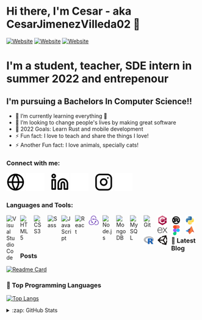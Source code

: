 # Hi there, I'm Cesar - aka CesarJimenezVilleda02 👋 

[![Website](https://img.shields.io/website?label=buhocode.com&style=for-the-badge&url=https%3A%2F%2Fcodestackr.com)](https://buhocode.com)
[![Website](https://img.shields.io/website?label=cesarjimenez.netlify.app/&style=for-the-badge&url=https%3A%2F%2Fcodestackr.com)](https://cesarjimenez.netlify.app/)
[![Website](https://img.shields.io/website?label=CoolVideogame&style=for-the-badge&url=https%3A%2F%2Fcodestackr.com)](https://alien-slayer.netlify.app/)

# I'm a student, teacher, SDE intern in summer 2022 and entrepenour
## I'm pursuing a Bachelors In Computer Science!!

- 🌱 I’m currently learning everything 🤣
- 👯 I’m looking to change people's lives by making great software
- 🥅 2022 Goals: Learn Rust and mobile development
- ⚡ Fun fact: I love to teach and share the things I love!
- ⚡ Another Fun fact: I love animals, specially cats!

### Connect with me:

[![website](./img/globe-light.svg)](https://buhocode.com/)
[![website](./img/globe-dark.svg)](https://buhocode.com/)
&nbsp;&nbsp;
[![website](./img/linkedin-light.svg)](https://www.linkedin.com/in/pablo-c%C3%A9sar-jim%C3%A9nez-villeda-softwaredeveloper#gh-light-mode-only)
[![website](./img/linkedin-dark.svg)](https://www.linkedin.com/in/pablo-c%C3%A9sar-jim%C3%A9nez-villeda-softwaredeveloper#gh-dark-mode-only)
&nbsp;&nbsp;
[![website](./img/instagram-light.svg)](https://www.instagram.com/cesarjimenez6163#gh-light-mode-only)
[![website](./img/instagram-dark.svg)](https://www.instagram.com/cesarjimenez6163#gh-dark-mode-only)

### Languages and Tools:

[<img align="left" alt="Visual Studio Code" width="26px" src="https://cdn.jsdelivr.net/gh/devicons/devicon/icons/vscode/vscode-original.svg" style="padding-right:10px;" />][webdevplaylist]
[<img align="left" alt="HTML5" width="26px" src="https://cdn.jsdelivr.net/gh/devicons/devicon/icons/html5/html5-original.svg" style="padding-right:10px;" />][webdevplaylist]
[<img align="left" alt="CSS3" width="26px" src="https://cdn.jsdelivr.net/gh/devicons/devicon/icons/css3/css3-original.svg" style="padding-right:10px;" />][cssplaylist]
[<img align="left" alt="Sass" width="26px" src="https://cdn.jsdelivr.net/gh/devicons/devicon/icons/sass/sass-original.svg" style="padding-right:10px;" />][cssplaylist]
[<img align="left" alt="JavaScript" width="26px" src="https://cdn.jsdelivr.net/gh/devicons/devicon/icons/javascript/javascript-original.svg" style="padding-right:10px;" />][jsplaylist]
[<img align="left" alt="React" width="26px" src="https://cdn.jsdelivr.net/gh/devicons/devicon/icons/react/react-original.svg" style="padding-right:10px;" />][reactplaylist]
[<img align="left" alt="React" width="26px" src="https://github.com/devicons/devicon/blob/v2.14.0/icons/redux/redux-original.svg" style="padding-right:10px;" />][reactplaylist]
[<img align="left" alt="Node.js" width="26px" src="https://cdn.jsdelivr.net/gh/devicons/devicon/icons/nodejs/nodejs-original.svg" style="padding-right:10px;" />][webdevplaylist]
[<img align="left" alt="MongoDB" width="26px" src="https://cdn.jsdelivr.net/gh/devicons/devicon/icons/mongodb/mongodb-original.svg" style="padding-right:10px;" />][webdevplaylist]
[<img align="left" alt="MySQL" width="26px" src="https://cdn.jsdelivr.net/gh/devicons/devicon/icons/mysql/mysql-original.svg" style="padding-right:10px;" />][webdevplaylist]
[<img align="left" alt="Git" width="26px" src="https://cdn.jsdelivr.net/gh/devicons/devicon/icons/git/git-original.svg" style="padding-right:10px;" />][webdevplaylist]
[<img align="left" alt="Git" width="26px" src="https://github.com/devicons/devicon/blob/v2.14.0/icons/cplusplus/cplusplus-original.svg" style="padding-right:10px;" />][webdevplaylist]
[<img align="left" alt="Git" width="26px" src="https://github.com/devicons/devicon/blob/v2.14.0/icons/rust/rust-plain.svg" style="padding-right:10px;" />][webdevplaylist]
[<img align="left" alt="Git" width="26px" src="https://github.com/devicons/devicon/blob/v2.14.0/icons/python/python-original.svg" style="padding-right:10px;" />][webdevplaylist]
[<img align="left" alt="Git" width="26px" src="https://github.com/devicons/devicon/blob/v2.14.0/icons/express/express-original.svg" style="padding-right:10px;" />][webdevplaylist]
[<img align="left" alt="Git" width="26px" src="https://github.com/devicons/devicon/blob/v2.14.0/icons/figma/figma-original.svg" style="padding-right:10px;" />][webdevplaylist]
[<img align="left" alt="Git" width="26px" src="https://github.com/devicons/devicon/blob/v2.14.0/icons/matlab/matlab-original.svg" style="padding-right:10px;" />][webdevplaylist]
[<img align="left" alt="Git" width="26px" src="https://github.com/devicons/devicon/blob/v2.14.0/icons/r/r-original.svg" style="padding-right:10px;" />][webdevplaylist]
[<img align="left" alt="Git" width="26px" src="https://github.com/devicons/devicon/blob/v2.14.0/icons/unity/unity-original.svg" style="padding-right:10px;" />][webdevplaylist]

<br />
<br />

### 📕 Latest Blog Posts

[![Readme Card](https://github-readme-stats.vercel.app/api/pin/?username=CesarJimenezVilleda02&repo=Natours-Server-side-rendered-website)](https://github.com/anuraghazra/github-readme-stats)

### 📕 Top Programming Languages
[![Top Langs](https://github-readme-stats.vercel.app/api/top-langs/?username=CesarJimenezVilleda02&layout=compact)](https://github.com/anuraghazra/github-readme-stats)

<details>
  <summary>:zap: GitHub Stats</summary>

  <img align="left" alt="codeSTACKr's GitHub Stats" src="https://github-readme-stats.vercel.app/api?username=CesarJimenezVilleda02&show_icons=true&hide_border=false&title_color=ff652f&icon_color=FFE400&bg_color=09131B&text_color=ffffff&border_color=0c1a25" />

</details>


[website]: https://codeSTACKr.com
[course]: http://vsCodeHero.com
[twitter]: https://twitter.com/codeSTACKr
[youtube]: https://youtube.com/codeSTACKr
[instagram]: https://instagram.com/codeSTACKr
[linkedin]: https://linkedin.com/in/codeSTACKr
[webdevplaylist]: https://www.youtube.com/playlist?list=PLkwxH9e_vrAJ0WbEsFA9W3I1W-g_BTsbt
[jsplaylist]: https://www.youtube.com/playlist?list=PLkwxH9e_vrALRJKu7wfXby3MKeflhTu6B
[cssplaylist]: https://www.youtube.com/playlist?list=PLkwxH9e_vrALSdvZuEh6gqQdmDoDIoqz4
[reactplaylist]: https://www.youtube.com/playlist?list=PLkwxH9e_vrAK4TdffpxKY3QGyHCpxFcQ0
